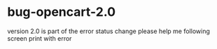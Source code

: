 # bug-opencart-2.0
 version 2.0 is part of the error status change please help me following screen print with error
